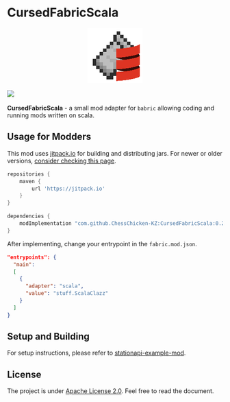# CursedFabricScala

<p align="center">
  <img src="https://github.com/ChessChicken-KZ/CursedFabricScala/raw/master/src/main/resources/assets/cursedfabricscala/icon.png" />
</p>

[![](https://jitpack.io/v/ChessChicken-KZ/CursedFabricScala.svg)](https://jitpack.io/#ChessChicken-KZ/CursedFabricScala)


**CursedFabricScala** - a small mod adapter for `babric` allowing coding and running mods written on scala.
## Usage for Modders
This mod uses [jitpack.io](https://jitpack.io/) for building and distributing jars. For newer or older versions, [consider checking this page](https://jitpack.io/#ChessChicken-KZ/CursedFabricScala/).
```groovy
repositories {
    maven {
        url 'https://jitpack.io'
    }
}
```

```groovy
dependencies {
    modImplementation "com.github.ChessChicken-KZ:CursedFabricScala:0.2-3.1.3"
}
```

After implementing, change your entrypoint in the `fabric.mod.json`.
```json
"entrypoints": {
  "main":
  [
    {
      "adapter": "scala",
      "value": "stuff.ScalaClazz"
    }
  ]
}
```

## Setup and Building
For setup instructions, please refer to [stationapi-example-mod](https://github.com/calmilamsy/stationapi-example-mod/tree/dev/12).

## License
The project is under [Apache License 2.0](https://raw.githubusercontent.com/ChessChicken-KZ/CursedFabricScala/local/LICENSE_CFS). Feel free to read the document.
